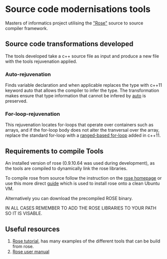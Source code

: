 # Source code modernisations tools
Masters of informatics project utilising the ["Rose"](http://rosecompiler.org/) source to source compiler framework.

## Source code transformations developed
The tools developed take a c++ source file as input and produce a new file with the tools rejuvenation applied. 

### Auto-rejuvenation
Finds variable declaration and when applicable replaces the type with c++11 keyword auto that allows the compiler to infer the type. The transformation makes ensure that type information that cannot be infered by [auto](https://en.cppreference.com/w/cpp/language/auto) is preserved.

### For-loop-rejuvenation
This rejuvenation locates for-loops that operate over containers such as arrays, and if the for-loop body does not alter the tranversal over the array, replace the standard for-loop with a [ranged-based for-loop](https://en.cppreference.com/w/cpp/language/range-for) added in c++11.


## Requirements to compile Tools
An installed version of rose (0.9.10.64 was used during development), as the tools are compiled to dynamically link the rose libraries.

To compile rose from source follow the instruction on the [rose homepage](http://rosecompiler.org/ROSE_HTML_Reference/group__installation.html) or use this more direct [guide](https://github.com/rose-compiler/rose-develop/blob/master/scripts/2017-03-ROSE-Unbuntu-16.04-VM-setup.sh) which is used to install rose onto a clean Ubuntu VM.

Alternatively you can download the precompiled ROSE binary.

IN ALL CASES REMEMBER TO ADD THE ROSE LIBRARIES TO YOUR PATH SO IT IS VISABLE.

## Useful resources
1. [Rose tutorial](rosecompiler.org/ROSE_Tutorial/ROSE-Tutorial.pdf), has many examples of the different tools that can be build from rose.
2. [Rose user manual](www.rosecompiler.org/ROSE_UserManual/ROSE-UserManual.pdf) 
